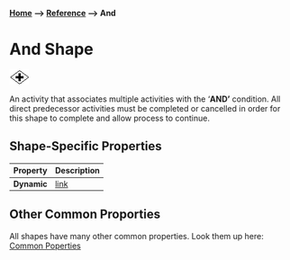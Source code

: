 __[Home](/) --> [Reference](/ref) --> And__

# And Shape

![And](media/And.png)

An activity that associates multiple activities with the ‘**AND’** condition.
All direct predecessor activities must be completed or cancelled in order for
this shape to complete and allow process to continue.


## Shape-Specific Properties

| Property | Description |
| -------- | ----------- |
| __Dynamic__ | [link](common/Dynamic.md) |


## Other Common Proporties
All shapes have many other common properties. Look them up here: [Common Poperties](common/README.md)

